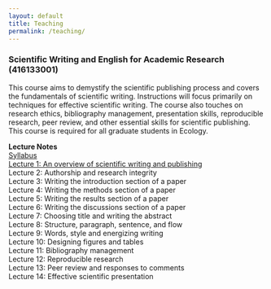 ```yaml
---
layout: default
title: Teaching
permalink: /teaching/
---
```


### **Scientific Writing and English for Academic Research (416133001)**

This course aims to demystify the scientific publishing process and covers the fundamentals of scientific writing. Instructions will focus primarily on techniques for effective scientific writing. The course also touches on research ethics, bibliography management, presentation skills, reproducible research, peer review, and other essential skills for scientific publishing. This course is required for all graduate students in Ecology.

**Lecture Notes**\
[Syllabus](/files/course_materials/Syllabus.pdf)\
[Lecture 1: An overview of scientific writing and publishing](/files/course_materials/Lecture1_overview.pdf)\
Lecture 2: Authorship and research integrity\
Lecture 3: Writing the introduction section of a paper\
Lecture 4: Writing the methods section of a paper\
Lecture 5: Writing the results section of a paper\
Lecture 6: Writing the discussions section of a paper\
Lecture 7: Choosing title and writing the abstract\
Lecture 8: Structure, paragraph, sentence, and flow\
Lecture 9: Words, style and energizing writing\
Lecture 10: Designing figures and tables\
Lecture 11: Bibliography management\
Lecture 12: Reproducible research\
Lecture 13: Peer review and responses to comments\
Lecture 14: Effective scientific presentation
